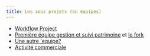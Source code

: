 ```yaml
---
title: Les sous projets (ou équipes)
---
```


* [Workflow Project](https://github.com/projets2017cl/WorkflowProject)
* [Première équipe gestion et suivi patrimoine](https://github.com/ChirazeHaidar/Projet-Accov-2017) et [le fork](https://github.com/ChirazeHaidar/vc)
* [Une autre 'equipe?](https://github.com/joseph743/vc)
* [Activité commerciale](https://github.com/projets2017cl/activite-commerciale)
